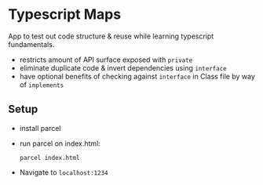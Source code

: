 # Typescript Maps

App to test out code structure & reuse while learning typescript fundamentals.

- restricts amount of API surface exposed with `private`
- eliminate duplicate code & invert dependencies using `interface`
- have optional benefits of checking against `interface` in Class file by way of `implements`

## Setup
- install parcel
- run parcel on index.html:

  `parcel index.html`
   
- Navigate to `localhost:1234`